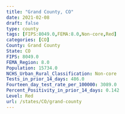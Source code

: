 ```yaml
---
title: "Grand County, CO"
date: 2021-02-08
draft: false
type: county
tags: [FIPS:8049.0,FEMA:8.0,Non-core,Red]
categories: [CO]
County: Grand County
State: CO
FIPS: 8049.0
FEMA_Region: 8.0
Population: 15734.0
NCHS_Urban_Rural_Classification: Non-core
Tests_in_prior_14_days: 486.0
Fourteen_day_test_rate_per_100000: 3089.0
Percent_Positivity_in_prior_14_days: 0.142
Level: Red
url: /states/CO/grand-county
---
```



